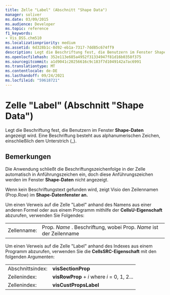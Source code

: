 ```yaml
---
title: Zelle "Label" (Abschnitt "Shape Data")
manager: soliver
ms.date: 03/09/2015
ms.audience: Developer
ms.topic: reference
f1_keywords:
- Vis_DSS.chm510
ms.localizationpriority: medium
ms.assetid: 6d328b1c-8d92-eb1a-7317-7dd85c674ff9
description: Legt die Beschriftung fest, die Benutzern im Fenster Shape-Daten angezeigt wird. Eine Beschriftung besteht aus alphanumerischen Zeichen, einschließlich dem Unterstrich (_).
ms.openlocfilehash: 352e113e685a4952f31334947f81d16b0358f375
ms.sourcegitcommit: a1d9041c20256616c9c183f7d1049142a7ac6991
ms.translationtype: MT
ms.contentlocale: de-DE
ms.lasthandoff: 09/24/2021
ms.locfileid: "59618721"
---
```

# <a name="label-cell-shape-data-section"></a>Zelle "Label" (Abschnitt "Shape Data")

Legt die Beschriftung fest, die Benutzern im Fenster **Shape-Daten** angezeigt wird. Eine Beschriftung besteht aus alphanumerischen Zeichen, einschließlich dem Unterstrich (_). 
  
## <a name="remarks"></a>Bemerkungen

Die Anwendung schließt die Beschriftungszeichenfolge in der Zelle automatisch in Anführungszeichen ein, doch diese Anführungszeichen werden im Fenster **Shape-Daten** nicht angezeigt. 
  
Wenn kein Beschriftungstext gefunden wird, zeigt Visio den Zeilennamen (Prop.Row) im **Shape-Datenfenster an.** 
  
Um einen Verweis auf die Zelle "Label" anhand des Namens aus einer anderen Formel oder aus einem Programm mithilfe der **CellsU-Eigenschaft** abzurufen, verwenden Sie Folgendes: 
  
|||
|:-----|:-----|
|Zellenname:  <br/> |Prop. *Name*  . Beschriftung, wobei Prop.  *Name*  ist der Zeilenname  <br/> |
   
Um einen Verweis auf die Zelle "Label" anhand des Indexes aus einem Programm abzurufen, verwenden Sie die **CellsSRC-Eigenschaft** mit den folgenden Argumenten: 
  
|||
|:-----|:-----|
|Abschnittsindex:  <br/> |**visSectionProp** <br/> |
|Zeilenindex:  <br/> |**visRowProp**  +   *i* where *i* = 0, 1, 2...  <br/> |
|Zellenindex:  <br/> |**visCustPropsLabel** <br/> |
   

